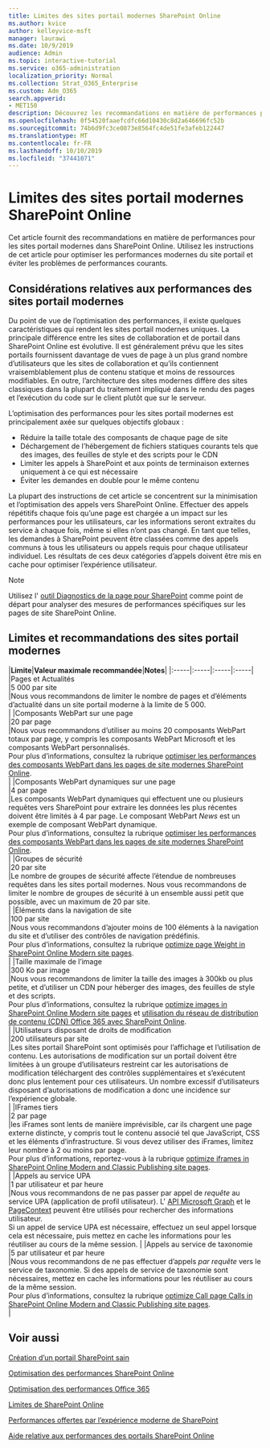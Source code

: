 ```yaml
---
title: Limites des sites portail modernes SharePoint Online
ms.author: kvice
author: kelleyvice-msft
manager: laurawi
ms.date: 10/9/2019
audience: Admin
ms.topic: interactive-tutorial
ms.service: o365-administration
localization_priority: Normal
ms.collection: Strat_O365_Enterprise
ms.custom: Adm_O365
search.appverid:
- MET150
description: Découvrez les recommandations en matière de performances pour les sites modernes dans SharePoint Online.
ms.openlocfilehash: 0f54520faaefcdfc66d10430c8d2a646696fc52b
ms.sourcegitcommit: 74b6d9fc3ce0873e8564fc4de51fe3afeb122447
ms.translationtype: MT
ms.contentlocale: fr-FR
ms.lasthandoff: 10/10/2019
ms.locfileid: "37441071"
---
```

# <a name="sharepoint-online-modern-portal-site-limits"></a>Limites des sites portail modernes SharePoint Online

Cet article fournit des recommandations en matière de performances pour les sites portail modernes dans SharePoint Online. Utilisez les instructions de cet article pour optimiser les performances modernes du site portail et éviter les problèmes de performances courants.

## <a name="performance-considerations-for-modern-portal-sites"></a>Considérations relatives aux performances des sites portail modernes

Du point de vue de l’optimisation des performances, il existe quelques caractéristiques qui rendent les sites portail modernes uniques. La principale différence entre les sites de collaboration et de portail dans SharePoint Online est évolutive. Il est généralement prévu que les sites portails fournissent davantage de vues de page à un plus grand nombre d’utilisateurs que les sites de collaboration et qu’ils contiennent vraisemblablement plus de contenu statique et moins de ressources modifiables. En outre, l’architecture des sites modernes diffère des sites classiques dans la plupart du traitement impliqué dans le rendu des pages et l’exécution du code sur le client plutôt que sur le serveur.

L’optimisation des performances pour les sites portail modernes est principalement axée sur quelques objectifs globaux :

- Réduire la taille totale des composants de chaque page de site
- Déchargement de l’hébergement de fichiers statiques courants tels que des images, des feuilles de style et des scripts pour le CDN
- Limiter les appels à SharePoint et aux points de terminaison externes uniquement à ce qui est nécessaire
- Éviter les demandes en double pour le même contenu

La plupart des instructions de cet article se concentrent sur la minimisation et l’optimisation des appels vers SharePoint Online. Effectuer des appels répétitifs chaque fois qu’une page est chargée a un impact sur les performances pour les utilisateurs, car les informations seront extraites du service à chaque fois, même si elles n’ont pas changé. En tant que telles, les demandes à SharePoint peuvent être classées comme des appels communs à tous les utilisateurs ou appels requis pour chaque utilisateur individuel. Les résultats de ces deux catégories d’appels doivent être mis en cache pour optimiser l’expérience utilisateur.

>[!NOTE]
>Utilisez l' [outil Diagnostics de la page pour SharePoint](https://aka.ms/perftool) comme point de départ pour analyser des mesures de performances spécifiques sur les pages de site SharePoint Online.

## <a name="modern-portal-site-limits-and-recommendations"></a>Limites et recommandations des sites portail modernes

|**Limite**|**Valeur maximale recommandée**|**Notes**|
|:-----|:-----|:-----|:-----|
|Pages et Actualités  <br/> |5 000 par site  <br/> |Nous vous recommandons de limiter le nombre de pages et d’éléments d’actualité dans un site portail moderne à la limite de 5 000.  <br/> |
|Composants WebPart sur une page  <br/> |20 par page  <br/> |Nous vous recommandons d’utiliser au moins 20 composants WebPart totaux par page, y compris les composants WebPart Microsoft et les composants WebPart personnalisés. <br/> Pour plus d’informations, consultez la rubrique [optimiser les performances des composants WebPart dans les pages de site modernes SharePoint Online](modern-web-part-optimization.md).  <br/> |
|Composants WebPart dynamiques sur une page  <br/> |4 par page  <br/> |Les composants WebPart dynamiques qui effectuent une ou plusieurs requêtes vers SharePoint pour extraire les données les plus récentes doivent être limités à 4 par page. Le composant WebPart _News_ est un exemple de composant WebPart dynamique. <br/> Pour plus d’informations, consultez la rubrique [optimiser les performances des composants WebPart dans les pages de site modernes SharePoint Online](modern-web-part-optimization.md).    <br/> |
|Groupes de sécurité  <br/> |20 par site  <br/> |Le nombre de groupes de sécurité affecte l’étendue de nombreuses requêtes dans les sites portail modernes. Nous vous recommandons de limiter le nombre de groupes de sécurité à un ensemble aussi petit que possible, avec un maximum de 20 par site.  <br/> |
|Éléments dans la navigation de site  <br/> |100 par site  <br/> |Nous vous recommandons d’ajouter moins de 100 éléments à la navigation du site et d’utiliser des contrôles de navigation prédéfinis.  <br/> Pour plus d’informations, consultez la rubrique [optimize page Weight in SharePoint Online Modern site pages](modern-page-weight-optimization.md). <br/> |
|Taille maximale de l’image  <br/> |300 Ko par image  <br/> |Nous vous recommandons de limiter la taille des images à 300kb ou plus petite, et d’utiliser un CDN pour héberger des images, des feuilles de style et des scripts. <br/>Pour plus d’informations, consultez la rubrique [optimize images in SharePoint Online Modern site pages](modern-image-optimization.md) et [utilisation du réseau de distribution de contenu (CDN) Office 365 avec SharePoint Online](use-office-365-cdn-with-spo.md).  <br/> |
|Utilisateurs disposant de droits de modification  <br/> |200 utilisateurs par site  <br/> |Les sites portail SharePoint sont optimisés pour l’affichage et l’utilisation de contenu. Les autorisations de modification sur un portail doivent être limitées à un groupe d’utilisateurs restreint car les autorisations de modification téléchargent des contrôles supplémentaires et s’exécutent donc plus lentement pour ces utilisateurs. Un nombre excessif d’utilisateurs disposant d’autorisations de modification a donc une incidence sur l’expérience globale. <br/> |
|IFrames tiers  <br/> |2 par page  <br/> |les iFrames sont lents de manière imprévisible, car ils chargent une page externe distincte, y compris tout le contenu associé tel que JavaScript, CSS et les éléments d’infrastructure. Si vous devez utiliser des iFrames, limitez leur nombre à 2 ou moins par page.<br/> Pour plus d’informations, reportez-vous à la rubrique [optimize iframes in SharePoint Online Modern and Classic Publishing site pages](modern-iframe-optimization.md). <br/> |
|Appels au service UPA  <br/> |1 par utilisateur et par heure  <br/> |Nous vous recommandons de ne pas passer par appel de _requête_ au service UPA (application de profil utilisateur). L' [API Microsoft Graph](https://docs.microsoft.com/en-us/graph/call-api) et le [PageContext](https://docs.microsoft.com/en-us/javascript/api/sp-page-context/pagecontext?view=sp-typescript-latest) peuvent être utilisés pour rechercher des informations utilisateur.  <br/> Si un appel de service UPA est nécessaire, effectuez un seul appel lorsque cela est nécessaire, puis mettez en cache les informations pour les réutiliser au cours de la même session. |
|Appels au service de taxonomie  <br/> |5 par utilisateur et par heure  <br/> |Nous vous recommandons de ne pas effectuer d’appels _par requête_ vers le service de taxonomie. Si des appels de service de taxonomie sont nécessaires, mettez en cache les informations pour les réutiliser au cours de la même session. <br/> Pour plus d’informations, consultez la rubrique [optimize Call page Calls in SharePoint Online Modern and Classic Publishing site pages](modern-page-call-optimization.md). <br/> |

## <a name="related-topics"></a>Voir aussi

[Création d’un portail SharePoint sain](https://docs.microsoft.com/sharepoint/portal-health)

[Optimisation des performances SharePoint Online](tune-sharepoint-online-performance.md)

[Optimisation des performances Office 365](tune-office-365-performance.md)

[Limites de SharePoint Online](https://docs.microsoft.com/en-us/office365/servicedescriptions/sharepoint-online-service-description/sharepoint-online-limits)

[Performances offertes par l’expérience moderne de SharePoint](https://docs.microsoft.com/en-us/sharepoint/modern-experience-performance)

[Aide relative aux performances des portails SharePoint Online](https://docs.microsoft.com/en-us/sharepoint/dev/solution-guidance/portal-performance)
